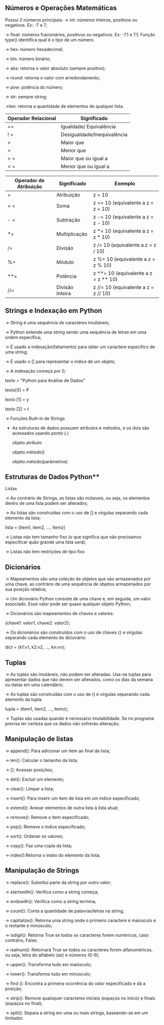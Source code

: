  ## Números e Operações Matemáticas
    
 Possui 2 números principais: 
 → int: números inteiros, positivos ou negativos. Ex: -7 e 7;
 
 → float: números fracionários, positivos ou negativos. Ex: -7.1 e 7.1;
      Função type() identifica qual é o tipo de um número.
      
 → hex: número hexadecimal;
 
 → bin: número binário;
    
 → abs: retorna o valor absoluto (sempre positivo);
    
 → round: retorna o valor com arredondamento;
    
 → pow: potência do número;
    
 → str: sempre string;
    
 →len: retorna a quantidade de elementos de qualquer lista.
 
    
   | Operador Relacional | Significado |
   | --- | --- |
   | == | Igualdade/ Equivalência |
   | ! = | Desigualdade/Inequivalência |
   | > | Maior que |
   | < | Menor que |
   | > = | Maior que ou igual a |
   | < = | Menor que ou igual a |
   
    
   | Operador de Atribuição | Significado | Exemplo |
   | --- | --- | --- |
   | = | Atribuição | z = 10 |
   | + = | Soma | z += 10 (equivalente a z = z + 10) |
   | - = | Subtração | z -= 10 (equivalente a z = z - 10) |
   | *= | Multiplicação | z *= 10 (equivalente a z = z * 10) |
   | /= | Divisão | z /= 10 (equivalente a z = z / 10) |
   | %= | Módulo | z %= 10 (equivalente a z = z % 10) |
   | **= | Potência | z **= 10 (equivalente a z = z ** 10) |
   | //= | Divisão Inteira | z //= 10 (equivalente a z = z // 10) |
   
   
 ## Strings e Indexação em Python
    
 → String é uma sequência de caracteres imultáveis;
    
 → Python entende uma string sendo uma sequência de letras em uma ordem específica;
    
 → É usado a indexação(fatiamento) para obter um caractere específico de uma string;
    
 → É usado o [] para representar o índice de um objeto;
    
 → A indexação começa por 0;
    
   texto = "Python para Análise de Dados"
    
   texto[0] = P
    
   texto [1] = y
    
   texto [2] = t
    
 → Funções Built-in de Strings
    
 - As estruturas de dados possuem atributos e métodos, e os dois são acessados usando *ponto (.)*
        
   objeto.atributo
        
   objeto.método()
        
   objeto.método(parâmetros)
        
    
 ## Estruturas de Dados Python**
 
 Listas
       
 → Ao contrário de Strings, as listas são mútaveis, ou seja, os elementos dentro de uma lista podem ser alterados;
        
 → As listas são construídas com o uso de [] e vírgulas separando cada elemento da lista;
        
   lista = [item1, item2, ..., itemz]
        
 → Listas não tem tamanho fixo (o que significa que não precisamos especificar quão grande uma lista será);
        
 → Listas não tem restrições de tipo fixo
      
   
 ## Dicionários
        
 → Mapeamentos são uma coleção de objetos que são armazenados por uma chave, ao contrário de uma sequência de objetos armazenados por sua posição relativa;
        
 → Um dicionário Python consiste de uma chave e, em seguida, um valor associado. Esse valor pode ser quase qualquer objeto Python;
        
 → Dicionários são mapeamentos de chaves e valores:
        
   {chave1: valor1, chave2: valor2};
        
 → Os dicionários são construídos com o uso de chaves {} e vírgulas separando cada elemento do dicionário:
        
   dict = {k1:v1, k2:v2,  ..., kn:vn};
        
  ## Tuplas
        
→ As tuplas são imutáveis, não podem ser alteradas. Usa-se tuplas para apresentar dados que não devem ser alterados, como os dias da semana ou datas em uma calendário;
        
→ As tuplas são construídas com o uso de () e vírgulas separando cada elemento da tupla:
        
   tupla = (item1, item2, ..., itemz);
        
→ Tuplas são usadas quando é necessário imutabilidade. Se no programa precisa ter certeza que os dados não sofrerão alteração;
        
 ## Manipulação de listas
    
→ append(): Para adicionar um item ao final da lista;
    
→ len(): Calcular o tamanho da lista;
    
→ []: Acessar posições;
    
→ del(): Excluir um elemento;
    
→ clear(): Limpar a lista;
    
→ insert(): Para inserir um item de lista em um índice especificado;
    
→ extend(): Anexar elementos de outra lista à lista atual;
    
→ remove(): Remove o item especificado;
    
→ pop(): Remove o índice especificado;
    
→ sort(): Ordenar os valores;
    
→ copy(): Faz uma copia da lista;
    
→ index():Retorna o index do elemento da lista;
    
## Manipulação de Strings
    
→ replace(): Substitui parte da string por outro valor;
    
→ startswith(): Verifica como a string começa;
    
→ endswith(): Verifica como a string termina;
    
→ count(): Conta a quantidade de palavras/letras na string;
    
→ capitalize(): Retorna uma string onde o primeiro caractere é maiúsculo e o restante é minúsculo;
    
→ isdigit(): Retorna True se todos os caracteres forem numéricos, caso contrário, False;
    
→ isalnum(): Retornará True se todos os caracteres forem alfanuméricos, ou seja, letra do alfabeto (az) e números (0-9);
    
→ upper(): Transforma tudo em maiúsculo;
    
→ lower(): Transforma tudo em minúsculo;
    
→ find (): Encontra a primeira ocorrência do valor especificado e dá a posição;
    
→ strip(): Remove quaisquer caracteres iniciais (espaços no início) e finais (espaços no final);
    
→ split(): Separa a string em uma ou mais strings, baseando-se em um limitador.

